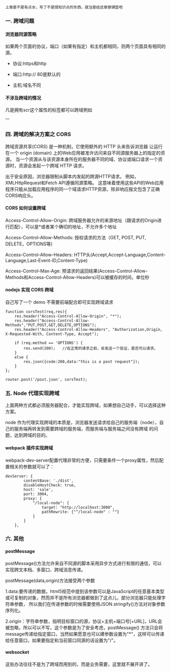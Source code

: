 
    上章是不是有点水，写了不是很知识点的东西，就当是给这章做铺垫吧

### 一. 跨域问题

 #### 浏览器同源策略

 如果两个页面的协议，端口（如果有指定）和主机都相同，则两个页面具有相同的源。

 * 协议:https和http

 * 端口:http:// 80是默认的

 * 主机:域名不同

 #### 不涉及跨域的情况

 凡是拥有scr这个属性的标签都可以跨域例如 <script> <img> <iframe>，form表达也可以跨域请求。

### 二. 跨域的解决方案之 iframe

 #### 同主域下面，不同子域之间的跨域

 同主域，不同子域跨域，设置相同的document.domian就可以解决;

 父页访问子页，可以document.getElementById("myframe").contentWindow.document来访问iframe页面的内容；如果支持 contentDocument
 也可以直接document.getElementById("myframe").contentDocument访问子页面内容；

 步骤：

 1) 创建iframe - 在a.html文件中，动态创建iframe元素/标签

 2) 视觉控制 - 为了让用户无法看到这个iframe元素/标签，需要使用CSS将其移出可视区

 3) 设置domain - 为了保证a.html与b.html的访问能够顺畅进行，需要为两个文件均定义domain，即将document.domain设置为“主域名”

 4) 数据操作与传递 - 在a.html文件中编写好AJAX申请，而这个AJAX的内容就是b.html要负责执行的内容；除了编写好AJAX申请之外，
 还需要在a.html文件“命令”b.html去执行

 ```
 //a.html
 <script>
    var iframeJquery = null;    // 用于存储iframe中的b.html的jQuery对象
    function addIframe(cb) {
         document.domain = 'h5course.com';
         exec_obj = document.createElement('iframe');
         exec_obj.src = 'http://B.h5course.com';
         exec_obj.id = 'newIframe';
         exec_obj.style.display = 'none';
         document.body.appendChild(exec_obj);//动态创建一个iframe
         $('#newIframe').on('load', function(){
             iframeJquery = $('#newframe')[0].contentWindow.$;
             cb();
         })
    };

    addIframe(function() {
            iframeJquery.ajax({
                url: 'http://B.h5course.com/data.php',
                type: 'GET',
                success: function(data) {
                    $('.wrap').html(data);
                }
            });
        });
 </script>

 //b.html
 <script src="js/jquery.js"></script>
 <script>
     document.domain = 'h5course.com';
 </script>
 ```

 #### 不同主域跨域

 步骤：

 1) www.a.com 下的 a.html 页面设置 iframe 调用 www.b.com 的 b.html。
 2) b.html 页面设置 iframe 调用 www.a.com 下的 c.html，b.html是不无法直接访问a.html的对象，因为涉及到跨域，b 在访问 c 的时候，并没有
 调用 c 的 js ，只是传递了参数。
 3) c.html 和 a.html同域，是可以访问 a 下的对象的，这里的 c 相当于是一个代理。b 可以通过 c 访问 a ，并且 c 中url的内容也是 b 传过来的。

 ```
    //a.html
    <body>
    <iframe src="http://www.b.com/b.html" ></iframe>
    <ul id="getText"></ul>
    <script>
        function dosome(text){
            document.getElementById("getText").innerHTML= decodeURI(text);
        }
    </script>
    </body>

    //b.html
    <body>
    <iframe id="myfarme" src="###"></iframe>
    <ul id="ct">
        <li>这里是内容1</li>
        <li>这里是内容2</li>
        <li>这里是内容3</li>
        <li>这里是内容4</li>
        <li>这里是内容5</li>
        <li>这里是内容6</li>
    </ul>
    <script>
        window.onload = function(){
            var text = document.getElementById('ct').innerHTML;
            document.getElementById('myfarme').src="http://www.a.com/c.html?content="+encodeURI(text);
        }
    </script>
    </body>

    //c.html
    <script>
        window.onload = function(){
            var text = window.location.href.split('=')[1]
            console.log(parent.parent)
            parent.parent.dosome(text);
        }
    </script>
    </head>
    <body>
    ddddddddddd
    </body>
 ```

### 三. 跨域的解决方案之 jsonp

 我们知道浏览器有同源策略，不能访问其他非同源的数据文件，但是有时候我们又必须请求其他服务器的数据，这时候就需要跨域请求来解决我们遇到的问题了。

 #### jsonp

 自己用 nodejs 和 jquery 实现的 jsonp 获取数据，来增加写代码的乐趣。

 jsonp 的原理是利用了 script 等标签可以在非同源的情况下，获取到数据来实现的，但是 jsonp 又必须是 get 请求，又需要后台设置 callback 回调
 函数返回 json 数据。

 '''
 //nodejs 服务器代码
 module.exports=function(req,res){
     let data = JSON.stringify({code:200,data:"this is a get request"});
     //假设我们定义的回调函数名为test
     var callback = 'test'+'('+data+');';
     res.end(callback);
 }

 //前端利用 jquery
 jquery.ajax({
     url:"http://localhost:3000/api/get.json",
     type: 'get',
     dataType:"jsonp",   //必须指定
     jsonpCallback: "test",  //指定回调函数名称

     success:function(data){
         var result = JSON.stringify(data); //json对象转成字符串
         //业务逻辑执行代码
         console.log(data);
     }
 });

 //前端用 script 标签实现 要先声明回调函数，不然会报未声明的错
 <script type="text/javascript" type="text/javascript">
     var test = function test(data){
         console.log('script:');
         console.log(data);
     }
 </script>
 <script src='http://localhost:3000/api/get.json'></script>
 '''

### 四. 跨域的解决方案之 CORS

 跨域资源共享(CORS) 是一种机制，它使用额外的 HTTP 头来告诉浏览器  让运行在一个 origin (domain) 上的Web应用被准许访问来自不同源服务器上的指定的资源。
 当一个资源从与该资源本身所在的服务器不同的域、协议或端口请求一个资源时，资源会发起一个跨域 HTTP 请求。

 出于安全原因，浏览器限制从脚本内发起的跨源HTTP请求。 例如，XMLHttpRequest和Fetch API遵循同源策略。
 这意味着使用这些API的Web应用程序只能从加载应用程序的同一个域请求HTTP资源，除非响应报文包含了正确CORS响应头。

 #### CORS 如何设置跨域

 Access-Control-Allow-Origin: 跨域服务器允许的来源地址（跟请求的Origin进行匹配），可以是*或者某个确切的地址，不允许多个地址

 Access-Control-Allow-Methods: 授权请求的方法（GET, POST, PUT, DELETE，OPTIONS等)

 Access-Control-Allow-Headers: HTTP头(Accept,Accept-Language,Content-Language,Last-Event-ID,Content-Type)

 Access-Control-Max-Age: 预请求的返回结果(Access-Control-Allow-Methods和Access-Control-Allow-Headers)可以被缓存的时间，单位秒

 #### nodejs 实现 CORS 跨域

 自己写了一个 demo 不需要前端配合即可实现跨域请求

 ```
 function corsTest(req,res){
     res.header("Access-Control-Allow-Origin", "*");
     res.header("Access-Control-Allow-Methods","PUT,POST,GET,DELETE,OPTIONS");
     res.header("Access-Control-Allow-Headers", "Authorization,Origin, X-Requested-With, Content-Type, Accept");

     if (req.method == 'OPTIONS') {
         res.send(200);   //在正常的请求之前，会发送一个验证，是否可以请求。
     }
     else {
         res.json({code:200,data:"this is a post request"});
     }
 };

 router.post('/post.json', corsTest);
 ```

### 五. Node 代理实现跨域

 上面两种方式都必须服务器配合，才能实现跨域，如果想自己动手，可以选择这种方案。

 node 作为代理实现跨域的本质是，浏览器发送请求给自己的服务端（node），自己的服务端再转发到需要跨域的服务端，而服务端与服务端之间没有跨域
 的问题，达到跨域的目的。

 #### webpack 插件实现跨域

 webpack-dev-server配置代理非常的方便，只需要条件一个proxy属性，然后配置相关的参数就可以了：

 ```
 devServer: {
         contentBase: './dist',
         disableHostCheck: true,
         host: 'sale',
         port: 3004,
         proxy: {
             "/local-node": {
                 target: "http://localhost:3000",
                 pathRewrite: {"^/local-node" : ""}
             }
         }
     },
 ```

 ### 六. 其他

 #### postMessage

 postMessage()方法允许来自不同源的脚本采用异步方式进行有限的通信，可以实现跨文本档、多窗口、跨域消息传递。

 postMessage(data,origin)方法接受两个参数

 1.data:要传递的数据，html5规范中提到该参数可以是JavaScript的任意基本类型或可复制的对象，然而并不是所有浏览器都做到了这点儿，部分浏览器只能处理字符串参数，
 所以我们在传递参数的时候需要使用JSON.stringify()方法对对象参数序列化。

 2.origin：字符串参数，指明目标窗口的源，协议+主机+端口号[+URL]，URL会被忽略，所以可以不写，这个参数是为了安全考虑，postMessage()
 方法只会将message传递给指定窗口，当然如果愿意也可以建参数设置为"*"，这样可以传递给任意窗口，如果要指定和当前窗口同源的话设置为"/"。

 #### websocket

 这些办法往往不是为了跨域而用到的，而是业务需要，这里就不展开讲了。
